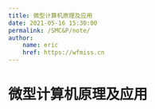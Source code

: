```yaml
---
title: 微型计算机原理及应用
date: 2021-05-16 15:30:00
permalink: /SMC&P/note/
author: 
    name: eric
    href: https://wfmiss.cn
---
```

# 微型计算机原理及应用

